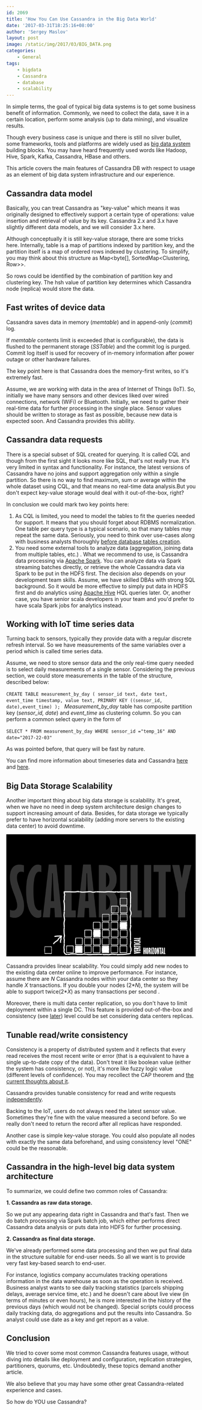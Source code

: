 ```yaml
---
id: 2069
title: 'How You Can Use Cassandra in the Big Data World'
date: '2017-03-31T18:25:16+08:00'
author: 'Sergey Maslov'
layout: post
image: /static/img/2017/03/BIG_DATA.png
categories:
    - General
tags:
    - bigdata
    - Cassandra
    - database
    - scalability
---
```


In simple terms, the goal of typical big data systems is to get some business benefit of information. Commonly, we need to collect the data, save it in a certain location, perform some analysis (up to data mining), and visualize results.

Though every business case is unique and there is still no silver bullet, some frameworks, tools and platforms are widely used as [big data system](https://www.issart.com/en/lp/java-development-team/big-data-solutions) building blocks. You may have heard frequently used words like Hadoop, Hive, Spark, Kafka, Cassandra, HBase and others.

This article covers the main features of Cassandra DB with respect to usage as an element of big data system infrastructure and our experience.

## Cassandra data model

Basically, you can treat Cassandra as "key-value" which means it was originally designed to effectively support a certain type of operations: value insertion and retrieval of value by its key. Cassandra 2.x and 3.x have slightly different data models, and we will consider 3.x here.

Although conceptually it is still key-value storage, there are some tricks here. Internally, table is a map of partitions indexed by partition key, and the partition itself is a map of ordered rows indexed by clustering. To simplify, you may think about this structure as Map<byte\[\], SortedMap<Clustering, Row>>.

So rows could be identified by the combination of partition key and clustering key. The hsh value of partition key determines which Cassandra node (replica) would store the data.

## Fast writes of device data

Cassandra saves data in memory (*memtable*) and in append-only (*commit*) log.

If *memtable* contents limit is exceeded (that is configurable), the data is flushed to the permanent storage (*SSTable*) and the commit log is purged. Commit log itself is used for recovery of in-memory information after power outage or other hardware failures.

The key point here is that Cassandra does the memory-first writes, so it's extremely fast.

Assume, we are working with data in the area of Internet of Things (IoT). So, initially we have many sensors and other devices liked over wired connections, network (WiFi) or Bluetooth. Initially, we need to gather their real-time data for further processing in the single place. Sensor values should be written to storage as fast as possible, because new data is expected soon. And Cassandra provides this ability.

## Cassandra data requests

There is a special subset of SQL created for querying. It is called CQL and though from the first sight it looks more like SQL, that's not really true. It's very limited in syntax and functionality. For instance, the latest versions of Cassandra have no joins and support aggregation only within a single partition. So there is no way to find maximum, sum or average within the whole dataset using CQL, and that means no real-time data analysis.But you don't expect key-value storage would deal with it out-of-the-box, right?

In conclusion we could mark two key points here:

1. As CQL is limited, you need to model the tables to fit the queries needed for support. It means that you should forget about RDBMS normalization. One table per query type is a typical scenario, so that many tables may repeat the same data. Seriously, you need to think over use-cases along with business analysts thoroughly [before database tables creation](http://www.datastax.com/dev/blog/basic-rules-of-cassandra-data-modeling).
2. You need some external tools to analyze data (aggregation, joining data from multiple tables, etc.) . What we recommend to use, is Cassandra data processing via [Apache Spark](http://spark.apache.org/). You can analyze data via Spark streaming batches directly, or retrieve the whole Cassandra data via Spark to be put in the HDFS first. The decision also depends on your development team skills. Assume, we have skilled DBAs with strong SQL background. So it would be more effective to simply put data in HDFS first and do analytics using [Apache Hive](https://hive.apache.org/) HQL queries later. Or, another case, you have senior scala developers in your team and you'd prefer to have scala Spark jobs for analytics instead.

## Working with IoT time series data

Turning back to sensors, typically they provide data with a regular discrete refresh interval. So we have measurements of the same variables over a period which is called time series data.

Assume, we need to store sensor data and the only real-time query needed is to select daily measurements of a single sensor. Considering the previous section, we could store measurements in the table of the structure, described below:

`CREATE TABLE measurement_by_day (
sensor_id text, date text, event_time timestamp, value text, PRIMARY KEY ((sensor_id, date),event_time)
);
`
*Measurement_by_day* table has composite partition key (*sensor_id, date*) and *event_time* as clustering column. So you can perform a common select query in the form of

`SELECT * FROM measurement_by_day WHERE sensor_id ="temp_16" AND date="2017-22-03"`

As was pointed before, that query will be fast by nature.

You can find more information about timeseries data and Cassandra [here](https://academy.datastax.com/resources/getting-started-time-series-data-modeling) and [here](https://www.datastax.com/dev/blog/advanced-time-series-data-modelling).

## Big Data Storage Scalability

Another important thing about big data storage is scalability. It's great, when we have no need in deep system architecture design changes to support increasing amount of data. Besides, for data storage we typically prefer to have horizontal scalability (adding more servers to the existing data center) to avoid downtime.

[![](/static/img/2017/03/scalability.png)](/static/img/2017/03/scalability.png)

Cassandra provides linear scalability. You could simply add new nodes to the existing data center online to improve performance. For instance, assume there are *N* Cassandra nodes within your data center so they handle *X* transactions. If you double your nodes (2\**N*), the system will be able to support twice(2\**X*) as many transactions per second .

Moreover, there is multi data center replication, so you don't have to limit deployment within a single DC. This feature is provided out-of-the-box and consistency (see [later](https://docs.datastax.com/en/cassandra/3.0/cassandra/dml/dmlConfigConsistency.html)) level could be set considering data centers replicas.

## Tunable read/write consistency

Consistency is a property of distributed system and it reflects that every read receives the most recent write or error (that is a equivalent to have a single up-to-date copy of the data). Don't treat it like boolean value (either the system has consistency, or not), it's more like fuzzy logic value (different levels of confidence). You may recollect the CAP theorem and [the current thoughts about it](https://www.infoq.com/articles/cap-twelve-years-later-how-the-rules-have-changed).

Cassandra provides tunable consistency for read and write requests [independently](https://docs.datastax.com/en/cassandra/3.0/cassandra/dml/dmlConfigConsistency.html).

Backing to the IoT, users do not always need the latest sensor value. Sometimes they're fine with the value measured a second before. So we really don't need to return the record after all replicas have responded.

Another case is simple key-value storage. You could also populate all nodes with exactly the same data beforehand, and using consistency level "ONE" could be the reasonable.

## Cassandra in the high-level big data system architecture

To summarize, we could define two common roles of Cassandra:

**1. Cassandra as raw data storage.**

So we put any appearing data right in Cassandra and that's fast. Then we do batch processing via Spark batch job, which either performs direct Cassandra data analysis or puts data into HDFS for further processing.

**2. Cassandra as final data storage.**

We've already performed some data processing and then we put final data in the structure suitable for end-user needs. So all we want is to provide very fast key-based search to end-user.

For instance, logistics company accumulates tracking operations information in the data warehouse as soon as the operation is received. Business analyst wants to see daily tracking statistics (parcels shipping delays, average service time, etc.) and he doesn't care about live view (in terms of minutes or even hours), he is more interested in the history of the previous days (which would not be changed). Special scripts could process daily tracking data, do aggregations and put the results into Cassandra. So analyst could use date as a key and get report as a value.

## Conclusion

We tried to cover some most common Cassandra features usage, without diving into details like deployment and configuration, replication strategies, partitioners, quorums, etc. Undoubtedly, these topics demand another article.

We also believe that you may have some other great Cassandra-related experience and cases.

So how do YOU use Cassandra?